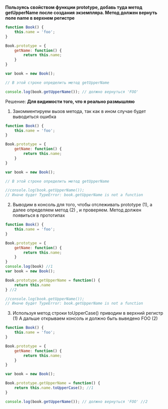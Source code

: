 **Пользуясь свойством функции prototype, добавь туда метод getUpperName после создания экземпляра. Метод должен вернуть поле name в верхнем регистре**

```javascript
function Book() {
    this.name = 'foo';
}

Book.prototype = {
    getName: function() {
        return this.name;
    }
}

var book = new Book();

// В этой строке определить метод getUpperName

console.log(book.getUpperName()); // должно вернуться 'FOO'
```

Решение: **Для видимости того, что я реально размышляю**
1. Закомментируем вызов метода, так как в ином случае будет выводиться ошибка 
```javascript
function Book() {
    this.name = 'foo';
}

Book.prototype = {
    getName: function() {
        return this.name;
    }
}

var book = new Book();

// В этой строке определить метод getUpperName

//console.log(book.getUpperName()); 
// Иначе будет TypeError: book.getUpperName is not a function
```

2. Выводим в консоль для того, чтобы отслеживать prototype (1), а далее определяем метод (2) , и проверяем. Метод должен появиться в прототипах
```javascript
function Book() {
    this.name = 'foo';
}

Book.prototype = {
    getName: function() {
        return this.name;
    }
}
console.log(book) //1
var book = new Book();

Book.prototype.getUpperName = function() {
	return this.name
} //2

//console.log(book.getUpperName()); 
// Иначе будет TypeError: book.getUpperName is not a function
```

3. Используя метод строки toUpperCase() приводим в верхний регистр (1)
   А дальше открываем консоль и должно быть выведено FOO (2)
```javascript
function Book() {
    this.name = 'foo';
}

Book.prototype = {
    getName: function() {
        return this.name;
    }
}

var book = new Book();

Book.prototype.getUpperName = function() {
	return this.name.toUpperCase(); //1
} 

console.log(book.getUpperName()); // должно вернуться 'FOO' //2
```


